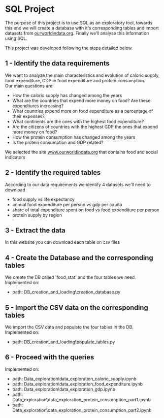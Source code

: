 # SQL Project

The purpose of this project is to use SQL as an exploratory tool, towards this end we will create a database with it's 
corresponding tables and import datasets from [ourworldindata.org](www.ourworldindata.org). Finally we'll analyse this 
information using SQL.

This project was developed following the steps detailed below.

## 1 - Identify the data requirements
We want to analyze the main characteristics and evolution of caloric supply, food expenditure, GDP in food expenditure 
and protein consumption.  
Our main questions are:

* How the caloric supply has changed among the years
* What are the countries that expend more money on food? Are these expenditures increasing?
* What countries expend more on food expenditure as a percentage of their expenses?
* What continents are the ones with the highest food expenditure?
* Are the citizens of countries with the highest GDP the ones that expend more money on food?
* How the protein consumption has changed among the years
* Is the protein consumption and GDP related?

We selected the site www.ourworldindata.org that contains food and social indicators


## 2 - Identify the required tables
According to our data requirements we identify 4 datasets we'll need to download
* food supply vs life expectancy
* annual food expenditure per person vs gdp per capita
* share of total expenditure spent on food vs food expenditure per person
* protein supply by region

## 3 - Extract the data  
In this website you can download each table on csv files

## 4 - Create the Database and the corresponding tables 
We create the DB called 'food_stat' and the four tables we need.
Implemented on:
- path: DB_creation_and_loading\creation_database.py

## 5 - Import the CSV data on the corresponding tables
We import the CSV data and populate the four tables in the DB.
Implemented on:
- path: DB_creation_and_loading\populate_tables.py


## 6 - Proceed with the queries
Implemented on:
- path: Data_exploration\data_exploration_caloric_supply.ipynb
- path: Data_exploration\data_exploration_food_expenditure.ipynb
- path: Data_exploration\data_exploration_gdp.ipynb
- path: Data_exploration\data_exploration_protein_consumption_part1.ipynb
- path: Data_exploration\data_exploration_protein_consumption_part2.ipynb
